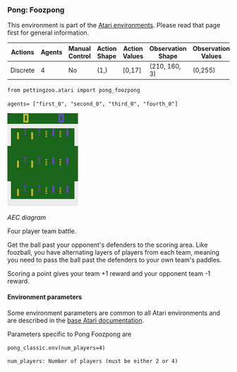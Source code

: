 
### Pong: Foozpong

This environment is part of the [Atari environments](atari). Please read that page first for general information.

| Actions | Agents  | Manual Control | Action Shape | Action Values | Observation Shape | Observation Values |
|---------|---------|----------------|--------------|---------------|-------------------|--------------------|
| Discrete  | 4 | No      | (1,)    | [0,17]         | (210, 160, 3)         | (0,255)            |

`from pettingzoo.atari import pong_foozpong`

`agents= ["first_0", "second_0", "third_0", "fourth_0"]`

![pong_volleyball gif](docs/atari/atari_pong_foozpong.gif)

*AEC diagram*

Four player team battle.

Get the ball past your opponent's defenders to the scoring area. Like foozball, you have alternating layers of players from each team, meaning you need to pass the ball past the defenders to your own team's paddles.

Scoring a point gives your team +1 reward and your opponent team -1 reward.

#### Environment parameters

Some environment parameters are common to all Atari environments and are described in the [base Atari documentation](atari).

Parameters specific to Pong Foozpong are

```
pong_classic.env(num_players=4)
```

```
num_players: Number of players (must be either 2 or 4)
```
